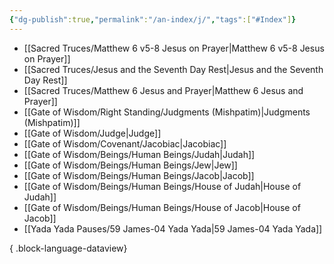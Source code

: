 ```yaml
---
{"dg-publish":true,"permalink":"/an-index/j/","tags":["#Index"]}
---
```



- [[Sacred Truces/Matthew 6 v5-8 Jesus on Prayer\|Matthew 6 v5-8 Jesus on Prayer]]
- [[Sacred Truces/Jesus and the Seventh Day Rest\|Jesus and the Seventh Day Rest]]
- [[Sacred Truces/Matthew 6 Jesus and Prayer\|Matthew 6 Jesus and Prayer]]
- [[Gate of Wisdom/Right Standing/Judgments (Mishpatim)\|Judgments (Mishpatim)]]
- [[Gate of Wisdom/Judge\|Judge]]
- [[Gate of Wisdom/Covenant/Jacobiac\|Jacobiac]]
- [[Gate of Wisdom/Beings/Human Beings/Judah\|Judah]]
- [[Gate of Wisdom/Beings/Human Beings/Jew\|Jew]]
- [[Gate of Wisdom/Beings/Human Beings/Jacob\|Jacob]]
- [[Gate of Wisdom/Beings/Human Beings/House of Judah\|House of Judah]]
- [[Gate of Wisdom/Beings/Human Beings/House of Jacob\|House of Jacob]]
- [[Yada Yada Pauses/59 James-04 Yada Yada\|59 James-04 Yada Yada]]

{ .block-language-dataview}